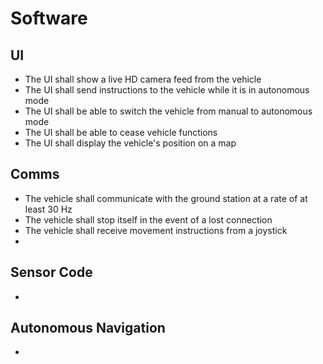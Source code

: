 # Software

## UI
* The UI shall show a live HD camera feed from the vehicle
* The UI shall send instructions to the vehicle while it is in autonomous mode
* The UI shall be able to switch the vehicle from manual to autonomous mode
* The UI shall be able to cease vehicle functions
* The UI shall display the vehicle's position on a map

## Comms
* The vehicle shall communicate with the ground station at a rate of at least 30 Hz
* The vehicle shall stop itself in the event of a lost connection
* The vehicle shall receive movement instructions from a joystick
* 

## Sensor Code
* 

## Autonomous Navigation
* 
